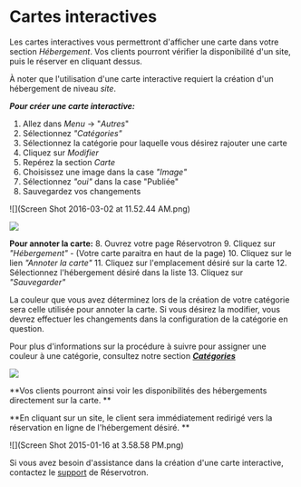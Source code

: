 # Cartes interactives

Les cartes interactives vous permettront d'afficher une carte dans votre section *Hébergement*. Vos clients pourront vérifier la disponibilité d'un site, puis le réserver en cliquant dessus. 

À noter que l'utilisation d'une carte interactive requiert la création d'un hébergement de niveau *site*. 

***Pour créer une carte interactive:***
1. Allez dans *Menu* -> "*Autres*" 
2. Sélectionnez *"Catégories"*
3. Sélectionnez la catégorie pour laquelle vous désirez rajouter une carte
4. Cliquez sur *Modifier*
5. Repérez la section *Carte*
6. Choisissez une image dans la case *"Image"*
7. Sélectionnez *"oui"* dans la case "Publiée"
8. Sauvegardez vos changements

![](Screen Shot 2016-03-02 at 11.52.44 AM.png)


![](https://api.monosnap.com/rpc/file/download?id=QV7SlJXar3Zg54O9gE2WVZNhs66AFs)

**Pour annoter la carte:**
8. Ouvrez votre page Réservotron
9. Cliquez sur *"Hébergement"* - (Votre carte paraitra en haut de la page)
10. Cliquez sur le lien *"Annoter la carte"*
11. Cliquez sur l'emplacement désiré sur la carte
12. Sélectionnez l'hébergement désiré dans la liste
13. Cliquez sur *"Sauvegarder"*

La couleur que vous avez déterminez lors de la création de votre catégorie sera celle utilisée pour annoter la carte. 
Si vous désirez la modifier, vous devrez effectuer les changements dans la configuration de la catégorie en question. 

Pour plus d'informations sur la procédure à suivre pour assigner une couleur à une catégorie, consultez notre section ***[Catégories](cat.md)***

![](https://api.monosnap.com/image/download?id=ETRAm54mBhi2BELhcuGPUlMUT4k4fi)

**Vos clients pourront ainsi voir les disponibilités des hébergements directement sur la carte. **

**En cliquant sur un site, le client sera immédiatement redirigé vers la réservation en ligne de l'hébergement désiré. **



![](Screen Shot 2015-01-16 at 3.58.58 PM.png)




Si vous avez besoin d'assistance dans la création d'une carte interactive, contactez le [support](mailto:info@reservotron.com) de Réservotron. 